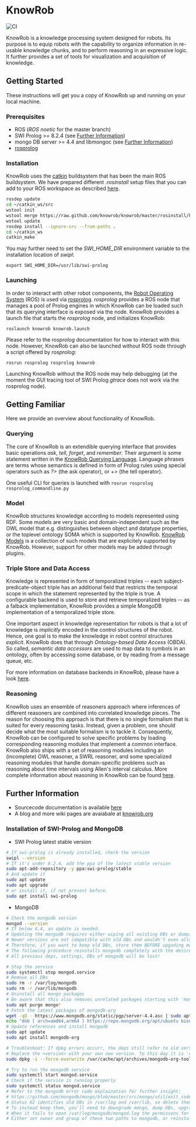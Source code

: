 KnowRob
=======

![CI](https://github.com/knowrob/knowrob/workflows/CI/badge.svg)

KnowRob is a knowledge processing system designed for robots.
Its purpose is to equip robots with the capability to organize information in re-usable
knowledge chunks, and to perform reasoning in an expressive logic.
It further provides a set of tools for visualization and acquisition of knowledge.

## Getting Started

These instructions will get you a copy of KnowRob up and running on your local machine.

### Prerequisites

- ROS (*ROS noetic* for the master branch)
- SWI Prolog >= 8.2.4 (see [Further Information](https://github.com/artnie/knowrob/tree/update-setup#further-information))
- mongo DB server >= 4.4 and libmongoc (see [Further Information](https://github.com/artnie/knowrob/tree/update-setup#further-information))
- [rosprolog](https://github.com/knowrob/rosprolog)

### Installation

KnowRob uses the [catkin](http://wiki.ros.org/catkin) buildsystem that has been the main ROS buildsystem.
We have prepared different *.rosinstall* setup files that you can add to your ROS workspace as described [here](http://www.ros.org/wiki/ROS/Tutorials/InstallingandConfiguringROSEnvironment).

```Bash
rosdep update
cd ~/catkin_ws/src
wstool init
wstool merge https://raw.github.com/knowrob/knowrob/master/rosinstall/knowrob-base.rosinstall
wstool update
rosdep install --ignore-src --from-paths .
cd ~/catkin_ws
catkin_make
```

You may further need to set the *SWI_HOME_DIR* environment variable to the installation location of *swipl*:

```
export SWI_HOME_DIR=/usr/lib/swi-prolog
```

### Launching

In order to interact with other robot components,
the [Robot Operating System](https://www.ros.org/) (ROS)
is used via [rosprolog](https://github.com/knowrob/rosprolog).
*rosprolog* provides a ROS node that manages a pool of Prolog engines
in which KnowRob can be loaded such that its querying interface
is exposed via the node.
KnowRob provides a launch file that starts the *rosprolog* node, and initializes KnowRob:

```
roslaunch knowrob knowrob.launch
```

Please refer to the *rosprolog* documentation for how to interact with this node.
However, KnowRob can also be launched without ROS node through a script offered by *rosprolog*:

```
rosrun rosprolog rosprolog knowrob
```

Launching KnowRob without the ROS node may help debugging (at the moment the GUI tracing tool of SWI Prolog *gtrace* does not work via the rosprolog node).

## Getting Familiar

Here we provide an overview about functionality of KnowRob.

### Querying

The core of KnowRob is an extendible querying interface that
provides basic operations *ask*, *tell*, *forget*, and *remember*.
Their argument is some statement written in the [KnowRob Querying Language](src/README.md).
Language phrases are terms whose semantics is defined
in form of Prolog rules using special operators such as *?>* (the ask operator),
or *+>* (the tell operator).

One useful CLI for queries is launched with `rosrun rosprolog rosprolog_commandline.py`

### Model

KnowRob structures knowledge according to models represented using RDF.
Some models are very basic and domain-independent such as the OWL model
that e.g. distinguishes between object and datatype properties, or the
toplevel ontology SOMA which is supported by KnowRob.
[KnowRob Models](src/model/README.md) is a collection of such models
that are explicitely supported by KnowRob.
However, support for other models may be added through plugins.

### Triple Store and Data Access

Knowledge is represented in form of temporalized triples --
each subject-predicate-object triple has an additional field
that restricts the temporal scope in which the statement
represented by the triple is true.
A configurable backend is used to store and retrieve temporalized triples --
as a falback implementation, KnowRob provides a simple MongoDB
implementation of a temporalized triple store.

One important aspect in knowledge representation for robots is that
a lot of knowledge is *implicitly* encoded in the control structures
of the robot. Hence, one goal is to make the knowledge in robot
control structures *explicit*.
KnowRob does that through *Ontology-based Data Access* (OBDA).
So called, *semantic data accessors* are used to map data to symbols in
an ontology, often by accessing some database, or by reading from
a message queue, etc.

For more information on database backends in KnowRob, please have a look
[here](src/db/README.md).

### Reasoning

KnowRob uses an ensemble of reasoners approach where inferences
of different reasoners are combined into correlated knowledge pieces.
The reason for choosing this approach is that there is no single
formalism that is suited for every reasoning tasks.
Instead, given a problem, one should decide what the most suitable
formalism is to tackle it.
Consequently, KnowRob can be configured to solve specific problems
by loading corresponding reasoning modules that implement a common interface.
KnowRob also ships with a set of reasoning modules including
an (incomplete) OWL reasoner, a SWRL reasoner, and some specialized
reasoning modules that handle domain-specific problems
such as reasoning about time intervals using Allen's interval
calculus.
More complete information about reasoning in KnowRob can be found
[here](src/reasoning/README.md).

## Further Information

- Sourcecode documentation is available [here](https://knowrob.github.io/knowrob/)
- A blog and more wiki pages are avaiabale at [knowrob.org](http://www.knowrob.org)

### Installation of SWI-Prolog and MongoDB

- SWI Prolog latest stable version

```bash
# If swi-prolog is already installed, check the version
swipl --version
# If it's under 8.2.4, add the ppa of the latest stable version
sudo apt-add-repository -y ppa:swi-prolog/stable
# And update it
sudo apt update
sudo apt upgrade
# or install it, if not present before.
sudo apt install swi-prolog
```

- MongoDB

```bash
# Check the mongodb version
mongod --version
# If below 4.4, an update is needed.
# Updating the mongodb requires either wiping all existing DBs or dumping/restoring them.
# Newer versions are not compatible with old DBs and wouldn't even allow the mongodb service to start
# Therefore, if you want to keep old DBs, store them BEFORE upgading mongodb.
# The following procedure reinstalls mongodb completely with the desired version. 
# All previous deps, settings, DBs of mongodb will be lost!

# Stop the service
sudo systemctl stop mongod.service
# Remove all DBs
sudo rm -r /var/log/mongodb
sudo rm -r /var/lib/mongodb
# Uninstall all mongo packages
# Be aware that this also removes unrelated packages starting with 'mongo*'
sudo apt purge mongo*
# Fetch the latest packages of mongodb-org
wget -qO - https://www.mongodb.org/static/pgp/server-4.4.asc | sudo apt-value add -
echo "deb [ arch=amd64,arm64 ] https://repo.mongodb.org/apt/ubuntu bionic/mongodb-org/4.4 multiverse" | sudo tee /etc/apt/sources.list.d/mongodb-org-4.4.list
# Update references and install mongodb
sudo apt update
sudo apt install mongodb-org

# Troubleshoot: If dpkg errors occurr, the deps still refer to old versions. Force the new version
# Replace the <version> with your own new version. To this day it is '4.4.10'. 
sudo dpkg -i --force-overwrite /var/cache/apt/archives/mongodb-org-tools_4.4.<version>_amd64.deb

# Try to run the mongodb service
sudo systemctl start mongod.service
# Check if the service is running properly
sudo systemctl status mongod.service
# Refer to the mongodb error code explaination for further insight: 
# https://github.com/mongodb/mongo/blob/master/src/mongo/util/exit_code.h
# Status 62 identifies old DBs in /var/log and /var/lib, so delete them.
# To instead keep them, you'll need to downgrade mongo, dump DBs, upgrade mongo, recreate DBs.
# When it fails to open /var/log/mongodb/mongod.log the permissons for that file are incorrect.
# Either set owner and group of these two paths to mongodb, or reinstall mongodb.
```
